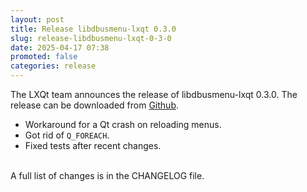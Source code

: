 ```yaml
---
layout: post
title: Release libdbusmenu-lxqt 0.3.0
slug: release-libdbusmenu-lxqt-0-3-0
date: 2025-04-17 07:38
promoted: false
categories: release
---
```


The LXQt team announces the release of libdbusmenu-lxqt 0.3.0.
The release can be downloaded from [Github](https://github.com/lxqt/libdbusmenu-lxqt/releases).

 * Workaround for a Qt crash on reloading menus.
 * Got rid of `Q_FOREACH`.
 * Fixed tests after recent changes.


<br/>
A full list of changes is in the CHANGELOG file.
<br/>
